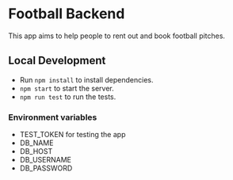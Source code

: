 # Football Backend

This app aims to help people to rent out and book football pitches.

## Local Development

- Run `npm install` to install dependencies.
- `npm start` to start the server.
- `npm run test` to run the tests.

### Environment variables

- TEST_TOKEN for testing the app
- DB_NAME
- DB_HOST
- DB_USERNAME
- DB_PASSWORD